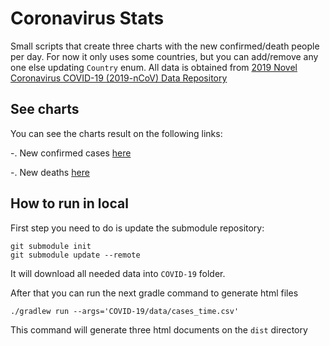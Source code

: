 # Coronavirus Stats

Small scripts that create three charts with the new confirmed/death people per day.
For now it only uses some countries, but you can add/remove any one else updating `Country` enum.
All data is obtained from [2019 Novel Coronavirus COVID-19 (2019-nCoV) Data Repository](https://github.com/CSSEGISandData/COVID-19/tree/web-data)

## See charts
You can see the charts result on the following links:

-. New confirmed cases [here](https://coronavirus-a7107.firebaseapp.com/confirmed.html)

-. New deaths [here](https://coronavirus-a7107.firebaseapp.com/death.html)

## How to run in local
First step you need to do is update the submodule repository:
```
git submodule init
git submodule update --remote
```

It will download all needed data into `COVID-19` folder.

After that you can run the next gradle command to generate html files
```
./gradlew run --args='COVID-19/data/cases_time.csv'
```
This command will generate three html documents on the `dist` directory